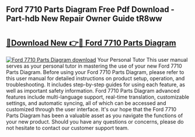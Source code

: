 ## Ford 7710 Parts Diagram Free Pdf Download - Part-hdb New Repair Owner Guide tR8ww

# <h2><a href="http://dfl0ac.blite.top/?on=Ford+7710+Parts+Diagram">🔗Download New 👉🔴 Ford 7710 Parts Diagram</a></h2>

[![Ford 7710 Parts Diagram download](https://i.imgur.com/lujVjoI.png)](http://dfl0ac.blite.top/?on=Ford+7710+Parts+Diagram)
Your Personal Tutor This user manual serves as your personal tutor in mastering the use of your new Ford 7710 Parts Diagram. Before using your Ford 7710 Parts Diagram, please refer to this user manual for detailed instructions on product setup, operation, and troubleshooting. It includes step-by-step guides for using each feature, as well as important safety information. Ford 7710 Parts Diagram advanced features include multi-language support, real-time translation, customizable settings, and automatic syncing, all of which can be accessed and customized through the user interface. It's our hope that the Ford 7710 Parts Diagram has been a valuable asset as you navigate the functions of your new product. Should you have any questions or concerns, please do not hesitate to contact our customer support team.
